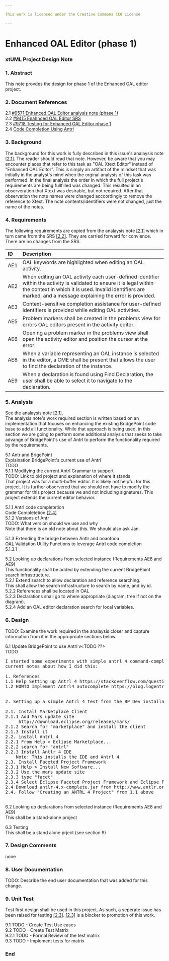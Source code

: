 ```yaml
---

This work is licensed under the Creative Commons CC0 License

---
```


# Enhanced OAL Editor (phase 1)
### xtUML Project Design Note

### 1. Abstract

This note provdes the design for phase 1 of the Enhanced OAL editor project. 

### 2. Document References

<a id="2.1"></a>2.1 [#9571 Enhanced OAL Editor analysis note (phase 1)](9571_oal_xtext_editor_option2_ant.md)  
<a id="2.2"></a>2.2 [#9415 Enahnced OAL Editor SRS](https://docs.google.com/document/d/1gbqKooXBE5xBIv5bSS86pKOMKLS_W4t0GTjUfpvQvIY/edit)  
<a id="2.3"></a>2.3 [#9718 Testing for Enhanced OAL Editor phase 1](https://support.onefact.net/issues/9718)  
<a id="2.4"></a>2.4 [Code Completion Using Antrl](http://www.soft-gems.net/index.php/tools/47-universal-code-completion-using-antlr)  


### 3. Background

The background for this work is fully described in this issue's analaysis note [[2.1]](#2.1). The reader should read that note. However, be aware that you may encounter places that refer to this task as "OAL Xtext Editor" instead of "Enhanced OAL Editor". This is simply an artifact of the mindset that was initially in the analyst's mind when the orginal analysis of this task was performed. In the final analysis the order in which the full project's requirements are being fullfilled was changed. This resulted in an observeration that Xtext was desirable, but not required. After that observation the note names were changed acccordingly to remove the reference to Xtext. The note contents/identifiers were not changed, just the name of the notes.

### 4. Requirements

The following requirements are copied from the analaysis note [[2.1]](#2.1) which in turn came from the SRS [[2.2]](#2.2). They are carried forward for convience. There are no changes from the SRS.  

| ID  | Description                                                                                                                                                  |
|:----|:-------------------------------------------------------------------------------------------------------------------------------------------------------------|
| AE1 | OAL keywords are highlighted when editing an OAL activity.                                                                                                   |
| AE2 | When editing an OAL activity each user-defined identifier within the activity is validated to ensure it is legal within the context in which it is used.  Invalid identifiers are marked, and a message explaining the error is provided. |
| AE3 | Context-sensitive completion assistance for user-defined identifiers is provided while editing OAL activities.                                               |
| AE5 | Problem markers shall be created in the problems view for errors OAL editors present in the activity editor.                                                 |
| AE6 | Opening a problem marker in the problems view shall open the activity editor and position the cursor at the error.                                           |
| AE8 | When a variable representing an OAL instance is selected in the editor, a CME shall be present that allows the user to find the declaration of the instance. |
| AE9 | When a declaration is found using Find Declaration, the user shall be able to select it to navigate to the declaration.                                      |



### 5. Analysis

See the analaysis note [[2.1]](#2.1).  
The analysis note's work required section is written based on an implementation that focuses on enhancing the existing BridgePoint code base to add all functionality. While that approach is being used, in this section we are going to perform some additional analysis that seeks to take advange of BridgePoint's use of Antrl to perform the functionality required by the requirements. 

5.1 Antr and BrigePoint  
Explaination BridgePoint's current use of Antrl  
TODO  
5.1.1 Modifying the current Antrl Grammar to support  
TODO: Link to old project and explanation of where it stands  
That project was for a multi-buffer editor. It is likely not helpful for this project. It is further observered that we should not have to modify the grammar for this project because we and not including signatures. This project extends the current editor behavior.  

5.1.1 Antrl code completetion    
Code Completetion [[2.4]](#2.4)  
5.1.2 Versions of Antr  
TODO: What version should we use and why    
Note that there is an old note about this. We should also ask Jan.  

5.1.3 Extending the bridge between Antlr and ooaofooa  
OAL Validation Utility Functions to leverage Antrl code completion  
5.1.3.1  

5.2 Looking up declarations from selected instance (Requirements AE8 and AE9)  
This functionality shall be added by extending the current BridgePoint search infrastructure.  
5.2.1 Extend search to allow declaration and reference searching.  
This shall allow the search infrastructure to search by name, and by id.  
5.2.2 References shall be located in OAL  
5.2.3 Declarations shall go to where appropriate (diagram, tree if not on the diagram).  
5.2.4 Add an OAL editor declaration search for local variables.    



### 6. Design  

TODO:
Examine the work required in the analaysis closer and capture information from it in the approproate sections below.

6.1  Update BridgePoint to use Antrl v<TODO ??>  
TODO  
<pre>
I started some experiments with simple antrl 4 command-completion. Here are 
current notes about how I did this:

1. References
1.1 Help Setting up Antrl 4 https://stackoverflow.com/questions/30128961/trouble-setting-up-antlr-4-ide-on-eclipse-luna-4-4
1.2 HOWTO Implement Antrl4 autocomplete https://blog.logentries.com/2015/06/how-to-implement-antlr4-autocomplete/


2. Setting up a simple Antrl 4 test from the BP Dev installation:

2.1. Install Marketplace Client
2.1.1 Add Mars update site
     http://download.eclipse.org/releases/mars/
2.1.2 Search for "marketplace" and install the client
2.1.3 Install it
2.2. install Antrl 4
2.2.1 From Help > Eclipse Marketplace...
2.2.2 search for "antrl"
2.2.3 Install Antlr 4 IDE
    Note: This installs the IDE and Antrl 4
2.3. Install Faceted Project Framework
2.3.1 Help > Install New Software...
2.3.2 Use the mars update site
2.3.3 type "facet"
2.3.4 Select Eclipse Faceted Project Framework and Eclipse Faceted Project Framework JDT Enablement
2.4 Download antlr-4.x-complete.jar from http://www.antlr.org/download.html and copy it to the Eclipse installation's plugin folder
2.4. Follow "Creating an ANTRL 4 Project" from 1.1 above

</pre>

6.2 Looking up declarations from selected instance (Requirements AE8 and AE9)  
This shall be a stand-alone project  

6.3 Testing  
This shall be a stand alone prject (see section 9) 


### 7. Design Comments

none

### 8. User Documentation

TODO: Describe the end user documentation that was added for this change. 

### 9. Unit Test

Test first design shall be used in this project. As such, a seperate issue has been raised for 
testing [[2.3]](#2.3). [[2.3]](#2.3) is a blocker to promotion of this work. 

9.1 TODO - Create Test Use cases  
9.2 TODO - Create Test Matrix  
9.2.1 TODO - Formal Review of the test matrix  
9.3 TODO - Implement tests for matrix  

### End
